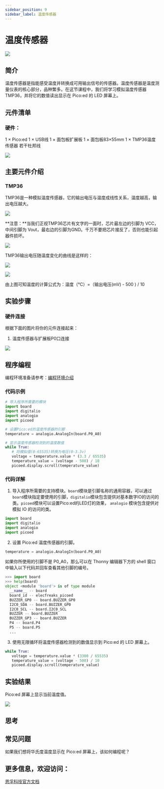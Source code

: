 ```yaml
---
sidebar_position: 9
sidebar_label: 温度传感器
---
```


# 温度传感器

![](./images/pico-ed-starter-kit-case-07-01.png)

## 简介
温度传感器是指能感受温度并转换成可用输出信号的传感器。温度传感器是温度测量仪表的核心部分，品种繁多。在这节课程中，我们将学习模拟温度传感器 TMP36，并将它的数值读出显示在 Pico:ed 的 LED 屏幕上。

## 元件清单

### 硬件：
1 × Pico:ed
1 × USB线
1 × 面包板扩展板
1 × 面包板83×55mm
1 × TMP36温度传感器
若干杜邦线

![](./images/pico-ed-starter-kit-case-07-02.png)


## 主要元件介绍

### TMP36
TMP36是一种模拟温度传感器，它的输出电压与温度成线性关系，温度越高，输出电压越大。

![](./images/pico-ed-starter-kit-case-07-03.png)

**注意：**当我们正视TMP36芯片有文字的一面时，芯片最左边的引脚为 VCC，中间引脚为 Vout，最右边的引脚为GND。千万不要把芯片接反了，否则也能引起器件损坏。

![](./images/pico-ed-starter-kit-case-07-04.png)

TMP36输出电压随温度变化的曲线是这样的：

![](./images/pico-ed-starter-kit-case-07-05.png)

![](./images/pico-ed-starter-kit-case-07-06.png)

由上图可知温度的计算公式为：温度（℃）=（输出电压(mV) - 500 ) / 10

## 实验步骤

### 硬件连接
根据下面的图片将你的元件连接起来：

1. 温度传感器与扩展板P0口连接

![](./images/pico-ed-starter-kit-case-07-07.png)


## 程序编程
编程环境准备请参考：[编程环境介绍](https://www.yuque.com/elecfreaks-learn/picoed/er7nuh)

### 代码示例
```python
# 导入程序所需要的模块
import board
import digitalio
import analogio
import picoed

# 设置Pico:ed的温度传感器的引脚
temperature = analogio.AnalogIn(board.P0_A0)

# 显示温度传感器检测到的温度数值
while True:
   # 将模拟值(0-65535)转换为电压(0-3.3v)
   voltage = temperature.value * (3.3 / 65535)
   temperature_value = (voltage - 500) / 10
   picoed.display.scroll(temperature_value)
```

### 代码详解

1. 导入程序所需要的支持模块。`board`模块是引脚名称的通用容器，可以通过`board`模块指定要使用的引脚，`digitalio`模块包含提供对基本数字IO的访问的类。`picoed`模块可以设置Pico:ed的LED灯的效果， `analogio` 模块包含提供对模拟 IO 的访问的类。
```python
import board
import digitalio
import analogio
import picoed
```

2. 设置 Pico:ed 温度传感器的引脚。
```python
temperature = analogio.AnalogIn(board.P0_A0)
```
如果你所使用的引脚不是 P0_A0，那么可以在 Thonny 编辑器下方的 shell 窗口中输入以下代码并回车查看其他引脚的编号。
```python
>>> import board
>>> help(board)
object <module 'board'> is of type module
  __name__ -- board
  board_id -- elecfreaks_picoed
  BUZZER_GP0 -- board.BUZZER_GP0
  I2C0_SDA -- board.BUZZER_GP0
  I2C0_SCL -- board.I2C0_SCL
  BUZZER -- board.BUZZER
  BUZZER_GP3 -- board.BUZZER
  P4 -- board.P4
  P5 -- board.P5
  ...
```

3. 使用无限循环将温度传感器检测到的数值显示到 Pico:ed 的 LED 屏幕上。
```python
while True:
   voltage = temperature.value * (3300 / 65535)
   temperature_value = (voltage - 500) / 10
   picoed.display.scroll(temperature_value)
```

## 实验结果
Pico:ed 屏幕上显示当前温度值。

![](./images/pico-ed-starter-kit-case-07.gif)


## 思考

## 常见问题
如果我们想将华氏度温度显示在 Pico:ed 屏幕上，该如何编程呢？

## 更多信息，欢迎访问：
[恩孚科技官方文档](https://www.elecfreaks.com/learn-en/)
